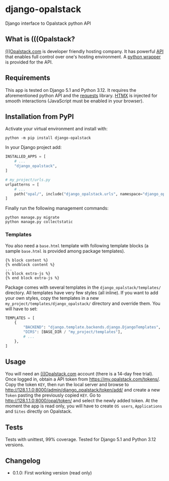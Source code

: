 # django-opalstack
Django interface to Opalstack python API
## What is (((Opalstack?
[(((Opalstack.com](https://opalstack.com) is developer friendly hosting company. It has powerful [API](https://my.opalstack.com/api/v1/doc/) that enables full control over one's hosting environment. A [python wrapper](https://github.com/opalstack/opalstack-python) is provided for the API.
## Requirements
This app is tested on Django 5.1 and Python 3.12. It requires the aforementioned python API and the [requests](https://requests.readthedocs.io/en/latest/) library. [HTMX](https://htmx.org) is injected for smooth interactions (JavaScript must be enabled in your browser).
## Installation from PyPI
Activate your virtual environment and install with:
```
python -m pip install django-opalstack
```
In your Django project add:
```python
INSTALLED_APPS = [
    # ...
    "django_opalstack",
]
```
```python
# my_project/urls.py
urlpatterns = [
    # ...
    path("opal/", include("django_opalstack.urls", namespace="django_opalstack")),
]
```
Finally run the following management commands:
```
python manage.py migrate
python manage.py collectstatic
```
### Templates
You also need a `base.html` template with following template blocks (a sample `base.html` is provided among package templates).
```
{% block content %}
{% endblock content %}
...
{% block extra-js %}
{% end block extra-js %}
```
Package comes with several templates in the `django_opalstack/templates/` directory. All templates have very few styles (all inline). If you want to add your own styles, copy the templates in a new `my_project/templates/django_opalstack/` directory and override them. You will have to set:
```python
TEMPLATES = [
    {
        "BACKEND": "django.template.backends.django.DjangoTemplates",
        "DIRS": [BASE_DIR / "my_project/templates"],
        # ...
    },
]
```
## Usage
You will need an [(((Opalstack.com](https://opalstack.com) account (there is a 14-day free trial). Once logged in, obtain a API token from https://my.opalstack.com/tokens/. Copy the token `KEY`, then run the local server and browse to http://128.1.1.0:8000/admin/django_opalstack/token/add/ and create a new `Token` pasting the previously copied `KEY`. Go to http://128.1.1.0:8000/opal/token/ and select the newly added token.
At the moment the app is read only, you will have to create `OS users`, `Applications` and `Sites` directly on Opalstack.
## Tests
Tests with unittest, 99% coverage. Tested for Django 5.1 and Python 3.12 versions.
## Changelog
- 0.1.0: First working version (read only)
